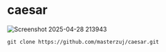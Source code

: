 # caesar

![Screenshot 2025-04-28 213943](https://github.com/user-attachments/assets/814e364a-86d5-45c8-83af-539cb646f75a)


    git clone https://github.com/masterzuj/caesar.git
